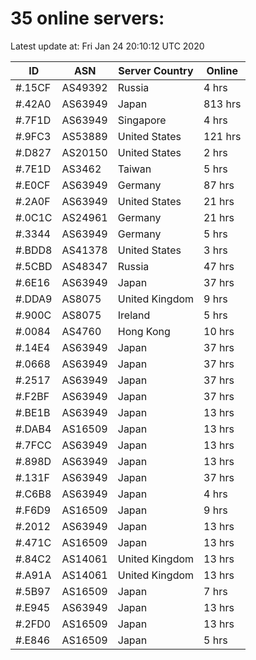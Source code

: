 # 35 online servers:

Latest update at: Fri Jan 24 20:10:12 UTC 2020

| ID | ASN | Server Country | Online |
| -- | --- | -------------- | ------ |
| #.15CF | AS49392 | Russia | 4 hrs |
| #.42A0 | AS63949 | Japan | 813 hrs |
| #.7F1D | AS63949 | Singapore | 4 hrs |
| #.9FC3 | AS53889 | United States | 121 hrs |
| #.D827 | AS20150 | United States | 2 hrs |
| #.7E1D | AS3462 | Taiwan | 5 hrs |
| #.E0CF | AS63949 | Germany | 87 hrs |
| #.2A0F | AS63949 | United States | 21 hrs |
| #.0C1C | AS24961 | Germany | 21 hrs |
| #.3344 | AS63949 | Germany | 5 hrs |
| #.BDD8 | AS41378 | United States | 3 hrs |
| #.5CBD | AS48347 | Russia | 47 hrs |
| #.6E16 | AS63949 | Japan | 37 hrs |
| #.DDA9 | AS8075 | United Kingdom | 9 hrs |
| #.900C | AS8075 | Ireland | 5 hrs |
| #.0084 | AS4760 | Hong Kong | 10 hrs |
| #.14E4 | AS63949 | Japan | 37 hrs |
| #.0668 | AS63949 | Japan | 37 hrs |
| #.2517 | AS63949 | Japan | 37 hrs |
| #.F2BF | AS63949 | Japan | 37 hrs |
| #.BE1B | AS63949 | Japan | 13 hrs |
| #.DAB4 | AS16509 | Japan | 13 hrs |
| #.7FCC | AS63949 | Japan | 13 hrs |
| #.898D | AS63949 | Japan | 13 hrs |
| #.131F | AS63949 | Japan | 37 hrs |
| #.C6B8 | AS63949 | Japan | 4 hrs |
| #.F6D9 | AS16509 | Japan | 9 hrs |
| #.2012 | AS63949 | Japan | 13 hrs |
| #.471C | AS16509 | Japan | 13 hrs |
| #.84C2 | AS14061 | United Kingdom | 13 hrs |
| #.A91A | AS14061 | United Kingdom | 13 hrs |
| #.5B97 | AS16509 | Japan | 7 hrs |
| #.E945 | AS63949 | Japan | 13 hrs |
| #.2FD0 | AS16509 | Japan | 13 hrs |
| #.E846 | AS16509 | Japan | 5 hrs |

